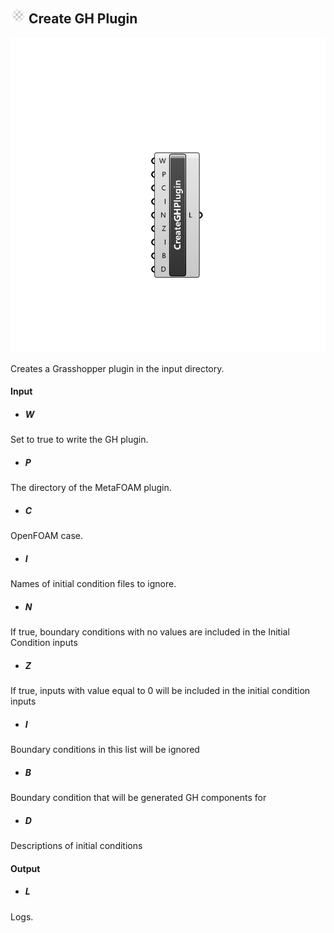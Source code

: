 ## ![](../../images/icons/Create_GH_Plugin.png) Create GH Plugin

![](../../images/components/Create_GH_Plugin.png)

Creates a Grasshopper plugin in the input directory.

#### Input
* ##### W 
Set to true to write the GH plugin.
* ##### P 
The directory of the MetaFOAM plugin.
* ##### C 
OpenFOAM case.
* ##### I 
Names of initial condition files to ignore.
* ##### N 
If true, boundary conditions with no values are included in the Initial Condition inputs
* ##### Z 
If true, inputs with value equal to 0 will be included in the initial condition inputs
* ##### I 
Boundary conditions in this list will be ignored
* ##### B 
Boundary condition that will be generated GH components for
* ##### D 
Descriptions of initial conditions

#### Output
* ##### L
Logs.